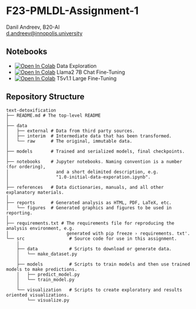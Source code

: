# F23-PMLDL-Assignment-1

Danil Andreev, B20-AI <br>
d.andreev@innopolis.university

## Notebooks

- <a target="_blank" href=""> <img src="https://colab.research.google.com/assets/colab-badge.svg" alt="Open In Colab"/></a> Data Exploration <br>
- <a target="_blank" href=""> <img src="https://colab.research.google.com/assets/colab-badge.svg" alt="Open In Colab"/></a> Llama2 7B Chat Fine-Tuning <br>
- <a target="_blank" href=""> <img src="https://colab.research.google.com/assets/colab-badge.svg" alt="Open In Colab"/></a> T5v1.1 Large Fine-Tuning

## Repository Structure

```
text-detoxification
├── README.md # The top-level README
│
├── data 
│   ├── external # Data from third party sources.
│   ├── interim  # Intermediate data that has been transformed.
│   └── raw      # The original, immutable data.
│
├── models       # Trained and serialized models, final checkpoints.
│
├── notebooks    # Jupyter notebooks. Naming convention is a number (for ordering),
│                  and a short delimited description, e.g.
│                  "1.0-initial-data-exporation.ipynb".
│ 
├── references   # Data dictionaries, manuals, and all other explanatory materials.
│
├── reports      # Generated analysis as HTML, PDF, LaTeX, etc.
│   └── figures  # Generated graphics and figures to be used in reporting.
│
├── requirements.txt # The requirements file for reproducing the analysis environment, e.g.
│                      generated with pip freeze › requirements. txt'.
└── src                 # Source code for use in this assignment.
    │                 
    ├── data            # Scripts to download or generate data.
    │   └── make_dataset.py
    │
    ├── models          # Scripts to train models and then use trained models to make predictions.
    │   ├── predict_model.py
    │   └── train_model.py
    │   
    └── visualization   # Scripts to create exploratory and results oriented visualizations.
        └── visualize.py
```

